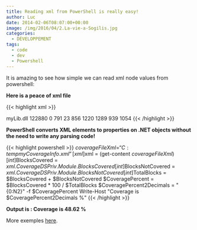 ```yaml
---
title: Reading xml from PowerShell is really easy!
author: Luc
date: 2014-02-06T08:07:00+00:00
image: /img/2016/04/2.La-vie-a-Sogilis.jpg
categories:
  - DÉVELOPPEMENT
tags:
  - code
  - dev
  - Powershell
---
```


It is amazing to see how simple we can read xml node values from powershell:

**Here is a peace of xml file**

{{< highlight xml >}}

<?xml version="1.0" standalone="yes"?>
<CoverageDSPriv>
  <Module>
    <ModuleName>myLib.dll</ModuleName>
    <ImageSize>122880</ImageSize>
    <ImageLinkTime>0</ImageLinkTime>
    <LinesCovered>791</LinesCovered>
    <LinesPartiallyCovered>23</LinesPartiallyCovered>
    <LinesNotCovered>856</LinesNotCovered>
    <BlocksCovered>1220</BlocksCovered>
    <BlocksNotCovered>1289</BlocksNotCovered>
    <NamespaceTable>
      <BlocksCovered>939</BlocksCovered>
      <BlocksNotCovered>1054</BlocksNotCovered>
    </NamespaceTable>
  </Module>
</CoverageDSPriv>
{{< /highlight >}}

**PowerShell converts XML elements to properties on .NET objects without the need to write any parsing code!**

{{< highlight powershell >}}
$coverageFileXml = “C:tempmyCoverageInfo.xml”
[xml]$xml = (get-content $coverageFileXml)
[int]$BlocksCovered = $xml.CoverageDSPriv.Module.BlocksCovered
[int]$BlocksNotCovered = $xml.CoverageDSPriv.Module.BlocksNotCovered
[int]$TotalBlocks = $BlocksCovered + $BlocksNotCovered
$CoveragePercent = $BlocksCovered \* 100 / $TotalBlocks
$CoveragePercent2Decimals = "{0:N2}" -f $CoveragePercent
Write-Host "Coverage is $CoveragePercent2Decimals %"
{{< /highlight >}}

**Output is : Coverage is 48.62 %**

More exemples [here](http://www.codeproject.com/Articles/61900/PowerShell-and-XML).
